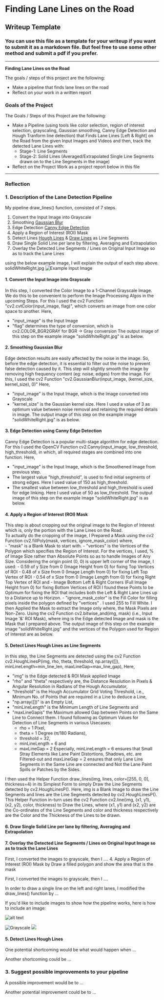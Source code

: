 # **Finding Lane Lines on the Road** 

## Writeup Template

### You can use this file as a template for your writeup if you want to submit it as a markdown file. But feel free to use some other method and submit a pdf if you prefer.

---

**Finding Lane Lines on the Road**

The goals / steps of this project are the following:
* Make a pipeline that finds lane lines on the road
* Reflect on your work in a written report


[//]: # (Image References)

[image1]: ./examples/grayscale.jpg "Grayscale"

### Goals of the Project
The Goals / Steps of this Project are the following:
- Make a Pipeline (using tools like color selection, region of interest selection, grayscaling, Gaussian smoothing, Canny Edge Detection and Hough Tranform line detection) that Finds Lane Lines [Left & Right] on the Road from the given Input Images and Videos and then, track the detected Lane Lines with:
  - Stage-1: Line Segments
  - Stage-2: Solid Lines (Averaged/Extrapolated Single Line Segments drawn on to the Line Segments in the image)
- Reflect on the Project Work as a project report below in this file
 
---

### Reflection

### 1. Description of the Lane Detection Pipeline
My pipeline draw_lines() function, consisted of 7 steps. 
  1. Convert the Input Image into Grayscale
  2. Smoothing [Gaussian Blur](https://docs.opencv.org/master/d4/d13/tutorial_py_filtering.html)
  3. Edge Detection [Canny Edge Detection](https://docs.opencv.org/master/da/d22/tutorial_py_canny.html)
  4. Apply a Region of Interest (ROI) Mask  
  5. Detect Lines [Hough Lines](https://docs.opencv.org/3.4/d9/db0/tutorial_hough_lines.html) & [Draw Lines](https://docs.opencv.org/master/d6/d6e/group__imgproc__draw.html) as      Line Segments
  6. Draw Single Solid Line per lane by filtering, Averaging and Extrapolation
  7. Overlay the Detected Line Segments / Lines on Original Input Image so as to track the Lane Lines


using the below example image, I will explain the output of each step above. 
solidWhiteRight.jpg
![Example Input Image](https://github.com/xxx/UDACITY_SDCarEngg-ND_P1--Prj01-Lane/blob/master/xxx/0_SolidWhiteCurve_In.jpg "Image_Input")

####  1. Convert the Input Image into Grayscale
  In this step, I converted the Color Image to a 1-Channel Grayscale Image. We do this to be convenient to perform the Image Processing Algos in the upcoming Steps.
  For this I used the cv2 Function "cv2.cvtColor(input_image, flag)", which converts an image from one color space to another. 
  Here, 
  - "input_image" is the Input Image
  - "flag" determines the type of conversion, which is cv2.COLOR_BGR2GRAY for BGR -> Gray conversion
  The output image of this step on the example image "solidWhiteRight.jpg" is as below. 

####  2. Smoothing Gaussian Blur
  Edge detection results are easily affected by the noise in the image. So, before the edge detection, it is essential to filter out the noise to prevent false detection caused by it. This step will slightly smooth the image by removing high frequency content (eg: noise, edges) from the image.
  For this, I used the cv2 Function "cv2.GaussianBlur(input_image, (kernel_size, kernel_size), 0)" 
  Here,
  - "input_image" is the Input Image, which is the Image converted into Grayscale
  - "kernel_size" is the Gaussian kernel size. Here I used a value of 3 as optimum value between noise removal and retaining the required details in image. 
  The output image of this step on the example image "solidWhiteRight.jpg" is as below. 

####  3. Edge Detection using Canny Edge Detection
  Canny Edge Detection is a popular multi-stage algorithm for edge detection.  
  For this I used the OpenCV Function cv2.Canny(input_image, low_threshold, high_threshold), in which, all required stages are combined into one function.
  Here,
  - "input_image" is the Input Image, which is the Smoothened Image from previous step. 
  - The largest value "high_threshold", is used to find initial segments of strong edges. Here I used value of 150 as high_threshold. 
  - The smallest value between low_threshold and high_threshold is used for edge linking. Here I used value of 50 as low_threshold. 
  The output image of this step on the example image "solidWhiteRight.jpg" is as below. 

####  4. Apply a Region of Interest (ROI) Mask
This step is about cropping out the original image to the Region of Interest which is, only the portion with the Lane Lines on the Road.\
To actually do the cropping of the image, I Prepared a Mask using the cv2 Function cv2.fillPoly(mask, vertices, ignore_mask_color) where,\
    - "mask" is a Blank Mask to start with.
    - "vertices" is the Vertices of the Polygon which specifies the Region of Interest.  For the vertices, I used, % of Image Size rather than Absolute Points so as to handle Images of Any Size. Considering the origin point (0, 0) is upper left corner of the image, I used:
      - 0.59 of y Size from 0 (Image Height from 0) for fixing Top Vertices of ROI
      - 0.48 of x Size from 0 (Image Length from 0) for fixing Left Top Vertex of ROI
      - 0.54 of x Size from 0 (Image Length from 0) for fixing Right Top Vertex of ROI and
      - Image Bottom Left & Right Corners (Full Image Height from 0) for fixing Bottom Vertices of ROI
    I found these Points to be Optimum for fixing the ROI that includes both the Left & Right Lane Lines up to a Distance up to Horizon.
    - "ignore_mask_color" is the Fill Color for filling pixels inside the polygon defined by "vertices" . I used 255 to Fill White.
I then Applied the Mask to extract the Image only where, the Mask Pixels are Non-Zero. Using the cv2 Function cv2.bitwise_and(img, mask) (i.e., Input Image '&' ROI Mask), where img is the Edge detected Image and mask is the Mask that I prepared above.
The output image of this step on the example image "solidWhiteRight.jpg" and the vertices of the Polygon used for Region of Interest are as below. 

####  5. Detect Lines Hough Lines as Line Segments
  in this step, the Line Segments are detected using the cv2 Function cv2.HoughLinesP(img, rho, theta, threshold, np.array([]), minLineLength=min_line_len, maxLineGap=max_line_gap),
  Here,
  - "img" is the Edge detected & ROI Mask applied Image
  - "rho" and "theta" respectively are, the Distance Resolution in Pixels & Angular Resolution in Radians of the Hough Accumulator,
  - "threshold" is the Hough Accumulator Grid Voting Threshold, i.e., Minimum No. of Points that are required in a Line to deduce a Line,
  - "np.array([])" is an Empty List,
  - "minLineLength" is the Minimum Length of Line Segments and
  - "maxLineGapis" the Maximum allowed Gap between Points on the Same Line to Connect them.
  I found following as Optimum Values for Detection of Line Segments in various Usecases: 
    - rho = 1 Pixel,
    - theta = 1 Degree (π/180 Radians),
    - threshold = 32,
    - minLineLength = 6 and
    - maxLineGap = 2
  Especially, minLineLength = 6 ensures that Small Stray Elements like Lane Paint Distortions, Shadows, etc. are Filtered-out and maxLineGap = 2 ensures that only Lane Line Segments in the Same Line are connected and Not the Lane Paint Spills or Patches by the Sides.
  
I then used the Helper Function draw_lines(img, lines, color=[255, 0, 0], thickness=4)
in its Simplest Form to simply Draw the Line Segments detected by cv2.HoughLinesP().
Here, img is a Blank Image to draw the Line Segments and
lines are the Line Segments detected by cv2.HoughLinesP().
This Helper Function in-turn uses the cv2 Function cv2.line(img, (x1, y1), (x2, y2), color, thickness) to Draw the Lines,
where (x1, y1) and (x2, y2) are the Co-ordinates of the Line Segments and
color and thickness respectively are the Color and the Thickness of the Lines to be drawn.

####  6. Draw Single Solid Line per lane by filtering, Averaging and Extrapolation

####  7. Overlay the Detected Line Segments / Lines on Original Input Image so as to track the Lane Lines

First, I converted the images to grayscale, then I .... 
4. Apply a Region of Interest (ROI) Mask 
    by Draw a filled polygon and
    show the area that is the mask

First, I converted the images to grayscale, then I .... 

In order to draw a single line on the left and right lanes, I modified the draw_lines() function by ...

If you'd like to include images to show how the pipeline works, here is how to include an image: 

![alt text][image1]

![][image1]
![](image.png) 

####  5. Detect Lines Hough Lines



One potential shortcoming would be what would happen when ... 

Another shortcoming could be ...


### 3. Suggest possible improvements to your pipeline

A possible improvement would be to ...

Another potential improvement could be to ...
